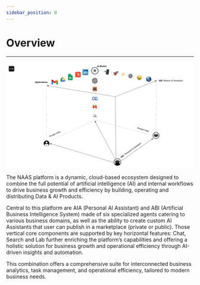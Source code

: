 ```yaml
---
sidebar_position: 0
---
```


# Overview
---
![KG](../platform/img/cube2.png)


The NAAS platform is a dynamic, cloud-based ecosystem designed to combine the full potential of artificial intelligence (AI) and internal workflows to drive business growth and efficiency by building, operating and distributing Data & AI Products. 

Central to this platform are AIA (Personal AI Assistant) and ABI (Artificial Business Intelligence System) made of six specialized agents catering to various business domains, as well as the ability to create custom AI Assistants that user can publish in a marketplace (private or public). Those vertical core components are supported by key horizontal features: Chat, Search and Lab further enriching the platform’s capabilities and offering a holistic solution for business growth and operational efficiency through AI-driven insights and automation. 

This combination offers a comprehensive suite for interconnected business analytics, task management, and operational efficiency, tailored to modern business needs.